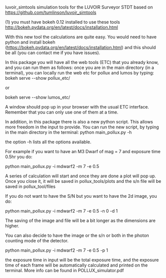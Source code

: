 luvoir_simtools
simulation tools for the LUVOIR Surveyor STDT based on https://github.com/tumlinson/luvoir_simtools

(1) you must have bokeh 0.12 installed to use these tools http://bokeh.pydata.org/en/latest/docs/installation.html

With this new tool the calculations are quite easy. You would need to have python and install bokeh (https://bokeh.pydata.org/en/latest/docs/installation.html) and this should be all (you can contact me if you have issues).

In this package you will have all the web tools (ETC) that you already know, and you can run them as follows:
once you are in the main directory (in a terminal), you can locally run the web etc for pollux and lumos by typing:
bokeh serve --show pollux_etc/

or

bokeh serve --show lumos_etc/

A window should pop up in your browser with the usual ETC interface. Remember that you can only use one of them at a time.

In addition, in this package there is also a new python script. This allows more freedom in the input to provide. You can run the new script, by typing in the main directory in the terminal:
python main_pollux.py -h

the option -h lists all the options available.

For example if you want to have an M3 Dwarf of mag = 7 and exposure time 0.5hr you do:

python main_pollux.py -i mdwarf2 -m 7 -e 0.5

A series of calculation will start and once they are done a plot will pop up. Once you close it, it will be saved in pollux_tools/plots and the s/n file will be saved in pollux_tool/files

If you do not want to have the S/N but you want to have the 2d image, you do:

python main_pollux.py -i mdwarf2 -m 7 -e 0.5 -n 0 -d 1

The saving of the image and file will be a bit longer as the dimensions are higher.

You can also decide to have the image or the s/n or both in the photon counting mode of the detector.

python main_pollux.py -i mdwarf2 -m 7 -e 0.5 -p 1

the exposure time in input will be the total exposure time, and the exposure time of each frame will be automatically calculated and printed on the terminal. More info can be found in POLLUX_simulator.pdf
